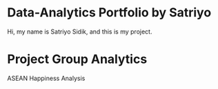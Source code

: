 # Data-Analytics Portfolio by Satriyo
Hi, my name is Satriyo Sidik, and this is my project.
# Project Group Analytics
ASEAN Happiness Analysis
